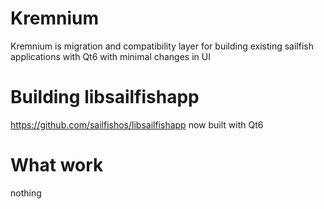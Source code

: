# Kremnium

Kremnium is migration and compatibility layer for building existing sailfish applications with Qt6 with minimal changes in UI

# Building libsailfishapp

https://github.com/sailfishos/libsailfishapp now built with Qt6

# What work

nothing
